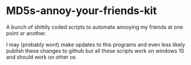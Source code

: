 # MD5s-annoy-your-friends-kit
A bunch of shittily coded scripts to automate annoying my friends at one point or another.

I may (probably wont) make updates to this programs and even less likely publish these changes to github but all these scripts work on windows 10 and should work on other os
